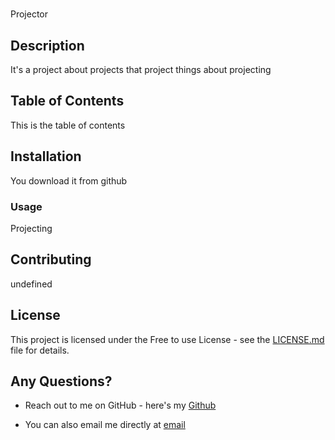
  #
  Projector
  
  ## Description
  It's a project about projects that project things about projecting
  
  ## Table of Contents
  This is the table of contents

  ## Installation
  You download it from github
  
  ### Usage
  Projecting
  
  ## Contributing
  undefined
  
  ## License
  This project is licensed under the Free to use License - see the [LICENSE.md](LICENSE.md) file for details.
  
  ## Any Questions?
  - Reach out to me on GitHub - here's my [Github](https://github.com/f3n215)

  - You can also email me directly at [email](dcampo85@gmail.com)
  